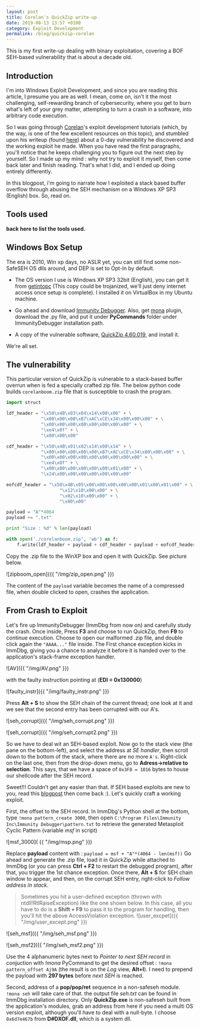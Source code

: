 ```yaml
---
layout: post
title: Corelan's QuickZip write-up
date: 2019-08-13 13:57 +0100
category: Exploit Development
permalink: /blog/quickzip-corelan
---
```


This is my first write-up dealing with binary exploitation, covering a BOF SEH-based vulnerability that is about a decade old.

## Introduction
I'm into Windows Exploit Development, and since you are reading this article, I presume you are as well. I mean, come on, isn't it the most challenging, self-rewarding branch of cybersecurity, where you get to burn what's left of your grey matter, attempting to turn a crash in a software, into arbitrary code execution.

So I was going through [Corelan][corelanTuts]'s exploit development tutorials (which, by the way, is one of the few excellent resources on this topic), and stumbled upon his writeup (found [here](https://www.offensive-security.com/vulndev/quickzip-stack-bof-0day-a-box-of-chocolates/)) about a 0-day vulnerability he discovered and the working exploit he made. When you have read the first paragraphs, you'll notice that he keeps challenging you to figure out the next step by yourself. So I made up my mind : why not try to exploit it myself, then come back later and finish reading. That's what I did, and I ended up doing entirely differently.

In this blogpost, i'm going to narrate how I exploited a stack based buffer overflow through abusing the SEH mechanism on a Windows XP SP3 (English) box. So, read on.

## Tools used
**back here to list the tools used.**

## Windows Box Setup
The era is 2010, Win xp days, no ASLR yet, you can still find some non-SafeSEH OS dlls around, and DEP is set to Opt-In by default.

* The OS version I use is Windows XP SP3 32bit (English), you can get it from [getintopc](https://getintopc.com/softwares/operating-systems/windows-xp-professional-sp3-32-bit-iso-dec-2016-download-8012510/) (This copy could be trojanized, we'll just deny internet access once setup is complete). I installed it on VirtualBox in my Ubuntu machine.

* Go ahead and download [Immunity Debugger](https://www.immunityinc.com/products/debugger/). Also, get [mona](https://github.com/corelan/mona) plugin, download the .py file, and put it under **PyCommands** folder under ImmunityDebugger installation path.

* A copy of the vulnerable software, [QuickZip 4.60.019](https://www.exploit-db.com/apps/06c1cb6633edd4688cc00864a7079935-quickzip_4-60-019.exe), and install it.

We're all set.

## The vulnerability
This particular version of QuickZip is vulnerable to a stack-based buffer overrun when is fed a specially crafted zip file. The below python code builds `corelanboom.zip` file that is susceptible to crash the program.

```python
import struct

ldf_header = "\x50\x4B\x03\x04\x14\x00\x00" + \
             "\x00\x00\x00\xB7\xAC\xCE\x34\x00\x00\x00" + \
             "\x00\x00\x00\x00\x00\x00\x00\x00" + \
             "\xe4\x0f" + \
             "\x00\x00\x00"

cdf_header = "\x50\x4B\x01\x02\x14\x00\x14" + \
             "\x00\x00\x00\x00\x00\xB7\xAC\xCE\x34\x00\x00\x00" + \
             "\x00\x00\x00\x00\x00\x00\x00\x00\x00" + \
             "\xe4\x0f" + \
             "\x00\x00\x00\x00\x00\x00\x01\x00" + \
             "\x24\x00\x00\x00\x00\x00\x00\x00"

eofcdf_header = "\x50\x4B\x05\x06\x00\x00\x00\x00\x01\x00\x01\x00" + \
                    "\x12\x10\x00\x00" + \
                    "\x02\x10\x00\x00" + \
                    "\x00\x00"

payload = "A"*4064
payload += ".txt"

print "Size : %d" % len(payload)

with open('./corelanboom.zip', 'wb') as f:
    f.write(ldf_header + payload + cdf_header + payload + eofcdf_header)
```

Copy the .zip file to the WinXP box and open it with QuickZip. See picture below.

![zipboom_open]({{ "/img/zip_open.png" }})

The content of the `payload` variable becomes the name of a compressed file, when double clicked to open, crashes the application.

## From Crash to Exploit
Let's fire up ImmunityDebugger (ImmDbg from now on) and carefully study the crash. Once inside, Press **F3** and choose to run QuickZip, then **F9** to continue execution. Choose to open our malformed .zip file, and double click again the `"AAAA..."` file inside. The First chance exception kicks in ImmDbg, giving you a chance to analyze it before it is handed over to the application's stack-frame exception handler.

![AV]({{ "/img/AV.png" }})

with the faulty instruction pointing at (**EDI = 0x130000**)

![faulty_instr]({{ "/img/faulty_instr.png" }})

Press **Alt + S** to show the SEH chain of the current thread; one look at it and we see that the second entry has been corrupted with our A's.

![seh_corrupt]({{ "/img/seh_corrupt.png" }})

![seh_corrupt]({{ "/img/seh_corrupt2.png" }})

So we have to deal wit an SEH-based exploit. Now go to the stack view (the pane on the bottom-left), and select the address at *SE handler*, then scroll down to the bottom of the stack, where there are no more `A's`. Right-click on the last one, then from the drop-down menu, go to **Adress->relative to selection**. This says, that we have a space of `0x3F8 = 1016` bytes to house our shellcode after the SEH record.

Sweet!!! Couldn't get any easier than that. If SEH based exploits are new to you, read this [blogpost](https://www.corelan.be/index.php/2009/07/25/writing-buffer-overflow-exploits-a-quick-and-basic-tutorial-part-3-seh/) then come back :). Let's quickly craft a working exploit.

First, the offset to the SEH record. In ImmDbg's Python shell at the bottom, type `!mona pattern_create 3000`, then open `C:\Program Files\Immunity Inc\Immunity Debugger\pattern.txt` to retrieve the generated Metasploit Cyclic Pattern (variable *msf* in script)

![msf_3000]( {{ "/img/msp.png" }})

Replace **payload** content with : `payload = msf + "A"*(4064 - len(msf))`
Go ahead and generate the .zip file, load it in QuickZip while attached to ImmDbg (or you can press **Ctrl + F2** to restart the debugged program), after that, you trigger the 1st chance exception. Once there, **Alt + S** for SEH chain window to appear, and then, on the corrupt SEH entry, right-click to *Follow address in stack*.

> Sometimes you hit a user-defined exception (thrown with ntdll!RtlRaiseException) like the one shown below. In this case, all you have to do is a **Shift + F9** to pass it to the program for handling, then you'll hit the above AccessViolation exception.
> ![user_excpet]({{ "/img/user_except.png" }})

![seh_msf]({{ "/img/seh_msf.png" }})

![seh_msf2]({{ "/img/seh_msf2.png" }})

Use the 4 alphanumeric bytes next to *Pointer to next SEH record* in conjuction with *!mona* PyCommand to get the desired offset : `!mona pattern_offset Aj9A` (the result is on the *Log* view, **Alt+l**). I need to prepend the payload with **297 bytes** before *next SEH* is reached.

Second, address of a **pop/pop/ret** sequence in a non-safeseh module. `!mona seh` will take care of that. the output file *seh.txt* can be found in ImmDbg installation directory. Only **QuickZip.exe** is non-safeseh built from the application's modules, grab an address from here if you need a multi OS version exploit, although you'll have to deal with a null-byte. I choose `0x6d7e467b` from **D#DXOF.dll**, which is a system dll.





[corelanTuts]: https://www.corelan.be/index.php/category/security/exploit-writing-tutorials/
